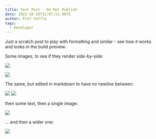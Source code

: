 ```yaml
---
title: Test Post - Do Not Publish
date: 2022-10-26T12:07:51.607Z
author: Prof Yaffle
tags:
  - Developer
---
```

Just a scratch post to play with formatting and similar - see how it works and looks in the build preview.

Some images, to see if they render side-by-side:

![](/images/blog/kore-3.0-screenshot-1.webp)

![](/images/blog/kore-3.0-screenshot-2.webp)

The same, but edited in markdown to have no newline between:

![](/images/blog/kore-3.0-screenshot-1.webp) ![](/images/blog/kore-3.0-screenshot-2.webp)

then some text, then a single image:

![](/images/blog/kore-3.0-screenshot-3.webp)

... and then a wider one:

![](/images/blog/kore-3.0-screenshot-4.webp)